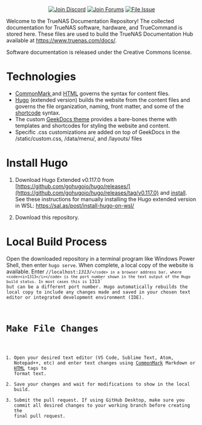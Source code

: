 <p align="center">
 <a href="https://discord.gg/Q3St5fPETd"><img alt="Join Discord" src="https://badgen.net/discord/members/Q3St5fPETd/?icon=discord&label=Join%20the%20TrueNAS%20Community" /></a>
 <a href="https://forums.truenas.com/"><img alt="Join Forums" src="https://badgen.net/badge/Forums/Post%20Now//purple" /></a>
 <a href="https://jira.ixsystems.com"><img alt="File Issue" src="https://badgen.net/badge/Jira/File%20Issue//red?icon=jira" /></a>
</p>

Welcome to the TrueNAS Documentation Repository!
The collected documentation for TrueNAS software, hardware, and TrueCommand is stored here.
These files are used to build the TrueNAS Documentation Hub available at https://www.truenas.com/docs/.

Software documentation is released under the Creative Commons license.

# Technologies

* [CommonMark ](https://spec.commonmark.org/current/) and [HTML](https://www.w3schools.com/html/default.asp) governs the syntax for content files.
* [Hugo](https://gohugo.io/) (extended version) builds the website from the content files and governs the file organization, naming, front matter, and some of the [shortcode](https://gohugo.io/content-management/shortcodes/) syntax.
* The custom [GeekDocs theme](https://geekdocs.de/) provides a bare-bones theme with templates and shortcodes for styling the website and content.
* Specific .css customizations are added on top of GeekDocs in the /static/custom.css, /data/menu/, and /layouts/ files

# Install Hugo

1. Download Hugo Extended v0.117.0 from [https://github.com/gohugoio/hugo/releases/](https://github.com/gohugoio/hugo/releases/tag/v0.117.0) and [install](https://gohugo.io/getting-started/installing/ "Install Hugo").
   See these instructions for manually installing the Hugo extended version in WSL: https://sal.as/post/install-hugo-on-wsl/

2. Download this repository.

# Local Build Process

Open the downloaded repository in a terminal program like Windows Power Shell, then enter `hugo serve`.
When complete, a local copy of the website is available.
Enter <code>//localhost:<i>1313</i>/`</code> in a browser address bar, where <code><i>1313</i></code> is the port number shown in the text output of the Hugo build status. In most cases this is `1313` but can be a different port number.
Hugo automatically rebuilds the local copy to include any changes made and saved in your chosen text editor or integrated development environment (IDE).

# Make File Changes

1. Open your desired text editor (VS Code, Sublime Text, Atom, Notepad++, etc) and enter text changes using [CommonMark](https://spec.commonmark.org/0.31.2/) Markdown or [HTML](https://www.w3schools.com/html/default.asp) tags to format text.
2. Save your changes and wait for modifications to show in the local build.
3. Submit the pull request. 
   If using GitHub Desktop, make sure you commit all desired changes to your working branch before creating the final pull request.